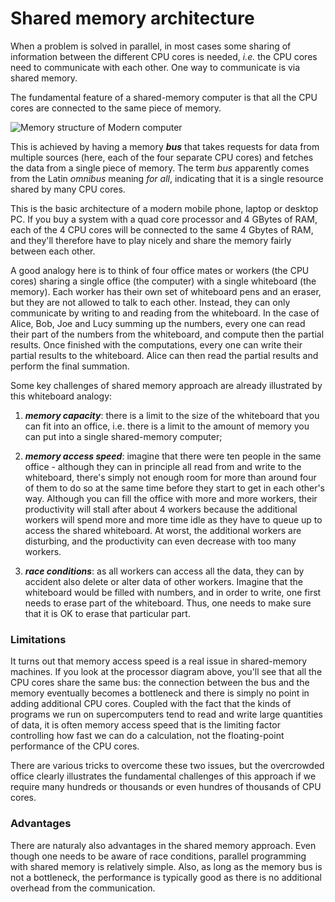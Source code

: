 <!-- Adapted from material in "Supercomputing" online-course (https://www.futurelearn.com/courses/supercomputing/)
by Edinburgh Supercomputing Center (EPCC), licensed under Creative Commons SA-BY -->


# Shared memory architecture

When a problem is solved in parallel, in most cases some sharing of information
between the different CPU cores is needed, *i.e.* the CPU cores need to
communicate with each other. One way to communicate is via shared memory.

The fundamental feature of a shared-memory computer is that all the
CPU cores are connected to the same piece of memory.

![Memory structure of Modern computer](images/shared-memory-architecture.png)

This is achieved by having a memory _**bus**_ that takes requests for
data from multiple sources (here, each of the four separate CPU cores)
and fetches the data from a single piece of memory. The term _bus_
apparently comes from the Latin _omnibus_ meaning _for all_,
indicating that it is a single resource shared by many CPU cores.

This is the basic architecture of a modern mobile phone, laptop or
desktop PC. If you buy a system with a quad core processor and 4
GBytes of RAM, each of the 4 CPU cores will be connected to the same 4
Gbytes of RAM, and they'll therefore have to play nicely and share the
memory fairly between each other.

A good analogy here is to think of four office mates or workers (the
CPU cores) sharing a single office (the computer) with a single
whiteboard (the memory). Each worker has their own set of whiteboard
pens and an eraser, but they are not allowed to talk to each other.
Instead, they can only communicate by writing to and reading from the
whiteboard. In the case of Alice, Bob, Joe and Lucy summing up the numbers,
every one can read their part of the numbers from the whiteboard, and
compute then the partial results. Once finished with the computations, every
one can write their partial results to the whiteboard. Alice can then read the
partial results and perform the final summation.

Some key challenges of shared memory approach are already illustrated by this
whiteboard analogy:

1. **_memory capacity_**: there is a limit to the size of the
whiteboard that you can fit into an office, i.e. there is a limit to
the amount of memory you can put into a single shared-memory computer;

2.  **_memory access speed_**: imagine that there were ten people in
the same office - although they can in principle all read from and
write to the whiteboard, there's simply not enough room for more
than around four of them to do so at the same time before they start
to get in each other's way. Although you can fill the office with
more and more workers, their productivity will stall after
about 4 workers because the additional workers will spend more and
more time idle as they have to queue up to access the shared
whiteboard. At worst, the additional workers are disturbing, and
the productivity can even decrease with too many workers.

3. **_race conditions_**: as all workers can access all the data, they can by
accident also delete or alter data of other workers. Imagine that the
whiteboard would be filled with numbers, and in order to write, one first needs
to erase part of the whiteboard. Thus, one needs to make sure that it is OK
to erase that particular part.

### Limitations

It turns out that memory access speed is a real issue in shared-memory
machines. If you look at the processor diagram above, you'll see that
all the CPU cores share the same bus: the connection between the bus
and the memory eventually becomes a bottleneck and there is simply no
point in adding additional CPU cores. Coupled with the fact that the
kinds of programs we run on supercomputers tend to read and write
large quantities of data, it is often memory access speed that is the
limiting factor controlling how fast we can do a calculation, not the
floating-point performance of the CPU cores.

There are various tricks to overcome these two issues, but the
overcrowded office clearly illustrates the fundamental challenges of
this approach if we require many hundreds or thousands or even
hundres of thousands of CPU cores.

### Advantages

There are naturaly also advantages in the shared memory approach. Even though
one needs to be aware of race conditions, parallel programming with shared
memory is relatively simple. Also, as long as the memory bus is not a
bottleneck, the performance is typically good as there is no additional
overhead from the communication.

<!-- Despite its limitations, shared memory architectures are universal in
modern processors. What do you think the advantages are?

Think of owning one quad-core laptop compared to two dual-core laptops - which
is more useful to you and why?

**Share and discuss your ideas with your fellow learners!**
-->
